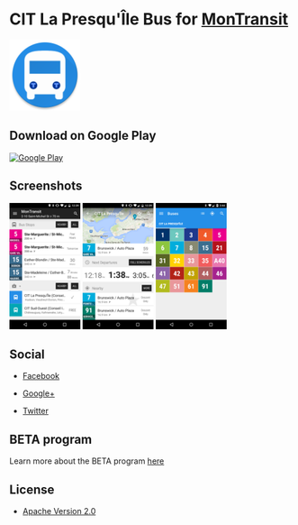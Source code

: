 # CIT La Presqu'Île Bus for [MonTransit](https://github.com/mtransitapps/mtransit-for-android)

<img width="25%" height="25%" src="https://raw.githubusercontent.com/mtransitapps/ca-la-presqu-ile-citpi-bus-android/master/pub/hi-res-app-icon.png"/>

## Download on Google Play

[![Google Play](https://developer.android.com/images/brand/en_app_rgb_wo_60.png)](https://play.google.com/store/apps/details?id=org.mtransit.android.ca_la_presqu_ile_citpi_bus)

## Screenshots

<img width="25%" height="25%" src="https://raw.githubusercontent.com/mtransitapps/ca-la-presqu-ile-citpi-bus-android/master/pub/screenshot-phone-1.png"/>
<img width="25%" height="25%" src="https://raw.githubusercontent.com/mtransitapps/ca-la-presqu-ile-citpi-bus-android/master/pub/screenshot-phone-2.png"/>
<img width="25%" height="25%" src="https://raw.githubusercontent.com/mtransitapps/ca-la-presqu-ile-citpi-bus-android/master/pub/screenshot-phone-3.png"/>

## Social

* [Facebook](https://www.facebook.com/MonTransit)

* [Google+](http://gplus.to/MonTransit/)

* [Twitter](https://twitter.com/montransit)

## BETA program

Learn more about the BETA program [here](https://github.com/mtransitapps/mtransit-for-android/wiki/BETA)

## License

* [Apache Version 2.0](http://www.apache.org/licenses/LICENSE-2.0.html)
